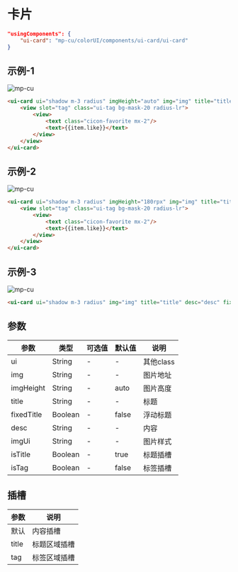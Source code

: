 # 卡片

```json
"usingComponents": {
    "ui-card": "mp-cu/colorUI/components/ui-card/ui-card"
}
```

## 示例-1

![mp-cu](https://color-ui.gitee.io/assest/mp-cu-doc/card/card-1.png)

```html
<ui-card ui="shadow m-3 radius" imgHeight="auto" img="img" title="title" isTag>
    <view slot="tag" class="ui-tag bg-mask-20 radius-lr">
        <view>
            <text class="cicon-favorite mx-2"/>
            <text>{{item.like}}</text>
        </view>
    </view>
</ui-card>
```

## 示例-2

![mp-cu](https://color-ui.gitee.io/assest/mp-cu-doc/card/card-2.png)

```html
<ui-card ui="shadow m-3 radius" imgHeight="180rpx" img="img" title="title" desc="desc" isTag>
    <view slot="tag" class="ui-tag bg-mask-20 radius-lr">
        <view>
            <text class="cicon-favorite mx-2"/>
            <text>{{item.like}}</text>
        </view>
    </view>
</ui-card>
```


## 示例-3

![mp-cu](https://color-ui.gitee.io/assest/mp-cu-doc/card/card-3.png)

```html
<ui-card ui="shadow m-3 radius" img="img" title="title" desc="desc" fixedTitle/>
```


## 参数

|  参数  |  类型  |  可选值  |  默认值  |       说明       |
|----------|----------|----------|----------|----------|
| ui | String | - | - | 其他class |
| img | String | - | - | 图片地址 |
| imgHeight | String | - | auto | 图片高度 |
| title | String | - | - | 标题 |
| fixedTitle | Boolean | - | false | 浮动标题 |
| desc | String | - | - | 内容 |
| imgUi | String | - | - | 图片样式 |
| isTitle | Boolean | - | true | 标题插槽 |
| isTag | Boolean | - | false | 标签插槽 |


## 插槽

|  参数  |       说明       |
|----------|----------|
| 默认 | 内容插槽 |
| title | 标题区域插槽 |
| tag | 标签区域插槽 |
